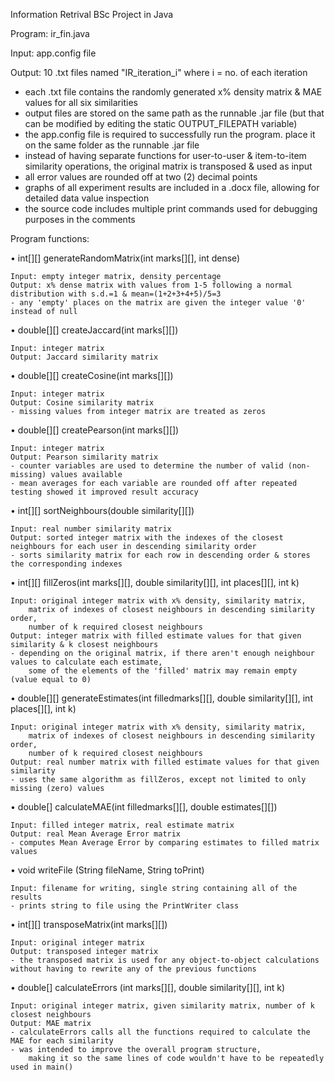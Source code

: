 Information Retrival BSc Project in Java

Program: ir_fin.java

Input: app.config file

Output: 10 .txt files named "IR_iteration_i" where i = no. of each iteration
- each .txt file contains the randomly generated x% density matrix & MAE values for all six similarities
- output files are stored on the same path as the runnable .jar file (but that can be modified by editing the static OUTPUT_FILEPATH variable)
- the app.config file is required to successfully run the program. place it on the same folder as the runnable .jar file
- instead of having separate functions for user-to-user & item-to-item similarity operations, the original matrix is transposed & used as input
- all error values are rounded off at two (2) decimal points
- graphs of all experiment results are included in a .docx file, allowing for detailed data value inspection
- the source code includes multiple print commands used for debugging purposes in the comments



Program functions:

• int[][] generateRandomMatrix(int marks[][], int dense)

    Input: empty integer matrix, density percentage
    Output: x% dense matrix with values from 1-5 following a normal distribution with s.d.=1 & mean=(1+2+3+4+5)/5=3
    - any 'empty' places on the matrix are given the integer value '0' instead of null

• double[][] createJaccard(int marks[][])

    Input: integer matrix
    Output: Jaccard similarity matrix

• double[][] createCosine(int marks[][])

    Input: integer matrix
    Output: Cosine similarity matrix
    - missing values from integer matrix are treated as zeros

• double[][] createPearson(int marks[][])

    Input: integer matrix
    Output: Pearson similarity matrix
    - counter variables are used to determine the number of valid (non-missing) values available
    - mean averages for each variable are rounded off after repeated testing showed it improved result accuracy

• int[][] sortNeighbours(double similarity[][])

    Input: real number similarity matrix 
    Output: sorted integer matrix with the indexes of the closest neighbours for each user in descending similarity order
    - sorts similarity matrix for each row in descending order & stores the corresponding indexes

• int[][] fillZeros(int marks[][], double similarity[][], int places[][], int k)

    Input: original integer matrix with x% density, similarity matrix, 
        matrix of indexes of closest neighbours in descending similarity order, 
        number of k required closest neighbours
    Output: integer matrix with filled estimate values for that given similarity & k closest neighbours 
    - depending on the original matrix, if there aren't enough neighbour values to calculate each estimate, 
        some of the elements of the 'filled' matrix may remain empty (value equal to 0)

• double[][] generateEstimates(int filledmarks[][], double similarity[][], int places[][], int k)

    Input: original integer matrix with x% density, similarity matrix, 
        matrix of indexes of closest neighbours in descending similarity order, 
        number of k required closest neighbours
    Output: real number matrix with filled estimate values for that given similarity
    - uses the same algorithm as fillZeros, except not limited to only missing (zero) values

•  double[] calculateMAE(int filledmarks[][], double estimates[][])

    Input: filled integer matrix, real estimate matrix
    Output: real Mean Average Error matrix
    - computes Mean Average Error by comparing estimates to filled matrix values

•  void writeFile (String fileName, String toPrint)

    Input: filename for writing, single string containing all of the results
    - prints string to file using the PrintWriter class

• int[][] transposeMatrix(int marks[][])

    Input: original integer matrix
    Output: transposed integer matrix 
    - the transposed matrix is used for any object-to-object calculations without having to rewrite any of the previous functions

• double[] calculateErrors (int marks[][], double similarity[][], int k)

    Input: original integer matrix, given similarity matrix, number of k closest neighbours
    Output: MAE matrix 
    - calculateErrors calls all the functions required to calculate the MAE for each similarity
    - was intended to improve the overall program structure, 
        making it so the same lines of code wouldn't have to be repeatedly used in main()
